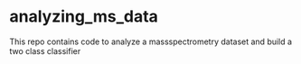 # analyzing_ms_data
This repo contains code to analyze a massspectrometry dataset and build a two class classifier
